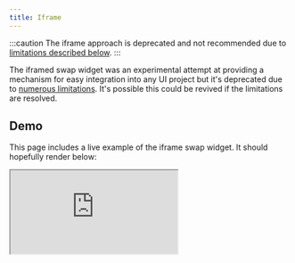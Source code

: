 ```yaml
---
title: Iframe
---
```


:::caution
The iframe approach is deprecated and not recommended due to [limitations described below](#limitations).
:::

The iframed swap widget was an experimental attempt at providing a mechanism for easy integration into
any UI project but it's deprecated due to [numerous limitations](#limitations). It's possible this
could be revived if the limitations are resolved.

## Demo

This page includes a live example of the iframe swap widget. It should
hopefully render below:

<iframe style={{ width: '100%', height: '900px' }} src="https://swap.alphadefi.info/swap" />

<br />
<br />
<br />

## Limitations

### Functionality

Functionally, there are known issues with the iframed widget that include the following:

- Limited wallet support (only Solflare, Sollet, Torus initially appear to work)
- Various bugs that do not appear outside an iframe

### Performance

iFrames are not ideal, especially on mobile or with limited bandwidth clients, because they include the
entire iframed website.

### Security

There are numerous security threats that need to be considered and addressed when using an iframe:

- Cross-frame script vulnerabilities
- iFrame phishing
- iFrame injection
- Clickjacking

## Installation

The iframe requires the raydium-frontend-iframe repo to be hosted
on the same origin / domain where your frontend UI is hosted.

### 1. Clone repo

```sh
git clone git@github.com:alpha-defi/raydium-frontend-iframe.git
```

### 2. Install and start the project

```sh
cd raydium-frontend-iframe
yarn
npm start
```

### 3. Add the iframe snippet within your UI

Add the iframe within your UI but replace the src with a link
to the raydium-frontend-iframe project from step 2

```html
<iframe src="https://swap.alphadefi.info/swap/" />
```
